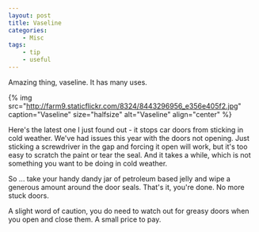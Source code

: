 ```yaml
---
layout: post
title: Vaseline
categories:
    - Misc
tags:
    - tip
    - useful
---
```


Amazing thing, vaseline. It has many uses.

{% img src="http://farm9.staticflickr.com/8324/8443296956_e356e405f2.jpg" caption="Vaseline" size="halfsize" alt="Vaseline" align="center" %}

Here's the latest one I just found out - it stops car doors from sticking in cold weather. We've had issues this year with the doors not opening. Just sticking a screwdriver in the gap and forcing it open will work, but it's too easy to scratch the paint or tear the seal. And it takes a while, which is not something you want to be doing in cold weather.

So ... take your handy dandy jar of petroleum based jelly and wipe a generous amount around the door seals. That's it, you're done. No more stuck doors. 

A slight word of caution, you do need to watch out for greasy doors when you open and close them. A small price to pay.